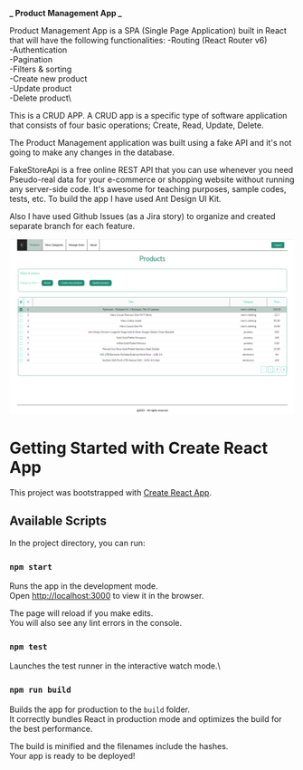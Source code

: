 **_ Product Management App _**

Product Management App is a SPA (Single Page Application) built in React that will have the following functionalities:
-Routing (React Router v6)\
-Authentication\
-Pagination\
-Filters & sorting\
-Create new product\
-Update product\
-Delete product\

This is a CRUD APP. A CRUD app is a specific type of software application that consists of four basic operations; Create, Read, Update, Delete.

The Product Management application was built using a fake API and it's not going to make any changes in the database.

FakeStoreApi is a free online REST API that you can use whenever you need Pseudo-real data for your e-commerce or shopping website without running any server-side code. It's awesome for teaching purposes, sample codes, tests, etc.
To build the app I have used Ant Design UI Kit.

Also I have used Github Issues (as a Jira story) to organize and created separate branch for each feature.

![Preview Image](preview-product-management-app.png)

# Getting Started with Create React App

This project was bootstrapped with [Create React App](https://github.com/facebook/create-react-app).

## Available Scripts

In the project directory, you can run:

### `npm start`

Runs the app in the development mode.\
Open [http://localhost:3000](http://localhost:3000) to view it in the browser.

The page will reload if you make edits.\
You will also see any lint errors in the console.

### `npm test`

Launches the test runner in the interactive watch mode.\

### `npm run build`

Builds the app for production to the `build` folder.\
It correctly bundles React in production mode and optimizes the build for the best performance.

The build is minified and the filenames include the hashes.\
Your app is ready to be deployed!
